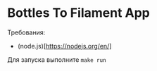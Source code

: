 # Bottles To Filament App

Требования:
* (node.js)[https://nodejs.org/en/]

Для запуска выполните `make run`